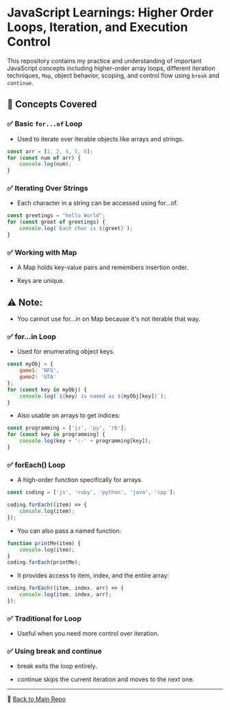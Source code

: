 # JavaScript Learnings: Higher Order Loops, Iteration, and Execution Control

This repository contains my practice and understanding of important JavaScript concepts including higher-order array loops, different iteration techniques, `Map`, object behavior, scoping, and control flow using `break` and `continue`.

## 🚀 Concepts Covered

### ✅ Basic `for...of` Loop

- Used to iterate over iterable objects like arrays and strings.
```js
const arr = [1, 2, 4, 5, 6];
for (const num of arr) {
    console.log(num);
}
```
### ✅ Iterating Over Strings

- Each character in a string can be accessed using for...of.

```js
const greetings = "hello World";
for (const greet of greetings) {
    console.log(`Each char is ${greet}`);
}
```

### ✅ Working with Map

- A Map holds key-value pairs and remembers insertion order.

- Keys are unique.

## ⚠️ Note:
- You cannot use for...in on Map because it's not iterable that way.

### ✅ for...in Loop
- Used for enumerating object keys.

```js
const myObj = {
    game1: 'NFS',
    game2: 'GTA'
};
for (const key in myObj) {
    console.log(`${key} is named as ${myObj[key]}`);
}
```

- Also usable on arrays to get indices:

```js
const programming = ['js', 'py', 'rb'];
for (const key in programming) {
    console.log(key + ':-' + programming[key]);
}
```

### ✅ forEach() Loop
- A high-order function specifically for arrays.

```js
const coding = ['js', 'ruby', 'python', 'java', 'cpp'];

coding.forEach((item) => {
    console.log(item);
});
```

- You can also pass a named function:

```js
function printMe(item) {
    console.log(item);
}
coding.forEach(printMe);
```

- It provides access to item, index, and the entire array:

```js
coding.forEach((item, index, arr) => {
    console.log(item, index, arr);
});
```

### ✅ Traditional for Loop
- Useful when you need more control over iteration.

### ✅ Using break and continue
- break exits the loop entirely.

- continue skips the current iteration and moves to the next one.

---

📂 [Back to Main Repo](/README.md)